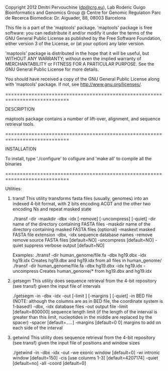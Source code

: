 Copyright 2012 Dmitri Pervouchine (dp@crg.eu), Lab Roderic Guigo
Bioinformatics and Genomics Group @ Centre for Genomic Regulation
Parc de Recerca Biomedica: Dr. Aiguader, 88, 08003 Barcelona

This file is a part of the 'maptools' package.
'maptools' package is free software: you can redistribute it and/or modify
it under the terms of the GNU General Public License as published by
the Free Software Foundation, either version 3 of the License, or
(at your option) any later version.

'maptools' package is distributed in the hope that it will be useful,
but WITHOUT ANY WARRANTY; without even the implied warranty of
MERCHANTABILITY or FITNESS FOR A PARTICULAR PURPOSE.  See the
GNU General Public License for more details.

You should have received a copy of the GNU General Public License
along with 'maptools' package.  If not, see <http://www.gnu.org/licenses/>.

============================================================================

DESCRIPTION

maptools package contains a number of lift-over, alignment, and sequence retrieval tools.

============================================================================

INSTALLATION

To install, type './configure' to cofigure and 'make all' to compile all the binaries

============================================================================

Utilities:

1. transf
    This utility transforms fasta files (usually, genomes) into an indexed 4-bit format,
    with 2 bits encoding ACGT and the other two encoding Ns and repeat masked state 
        
    ./transf -dir <dirname> -maskdir <dirname> -dbx <file> -idx <file> [-remove] [-uncompress] [-quiet]
        -dir name of the directory containing FASTA files
        -maskdir name of the directory containing masked FASTA files (optional)
        -maskext masked FASTA file extension
        -dbx, -idx sequence database names
        -remove remove source FASTA files [default=NO]
        -uncompress [default=NO]
        -quiet suppress verbose output [default=NO]

    Examples:
    ./transf -dir human_genome/file.fa -dbx hg19.dbx -idx hg19.idx
        Creates hg19.dbx and hg19.idx from all files in human_genome/
    ./transf -dir human_genome/file.fa -dbx hg19.dbx -idx hg19.idx -uncompress
        Creates human_genome/* from hg19.dbx and hg19.idx

2. getsegm
    This utility does sequence retrieval from the 4-bit repository (see transf) given the input file of intervals

    ./getsegm -in <file> -dbx <file> -idx <file> -out <file> [-limit <length>] [-margins <margin1> <margin2>] [-quiet] 
        -in BED file (NOTE: although the columns are as in BED file, the coordinate system is 1-based!)
         -dbx, -idx database files
        -out output file
        -limit [default=800000] sequence length limit (if the length of the interval is greater than this limit, 
        nucleotides in the middle are replaced by the spacer)
        -spacer [default=.....]
        -margins <margin1> <margin2> [default=0 0] margins to add on each side of the interval

3. getwind
        This utility does sequence retrieval from the 4-bit repository (see transf) given the input file of positions and window sizes

    ./getwind -in <file> -dbx <file> -idx <file> -out <file>
        -we exonic window [default=0] -wi intronic window [default=150] -cis [use colunms 1-3] [default=4207174]
        -quiet <suppress verbose output> [default=no]
        -all <include all sites>
        -coord <offset for acceptor sites> [default=0]

